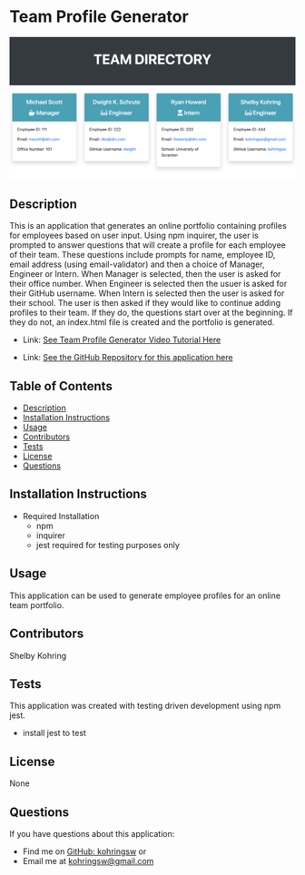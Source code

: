 # Team Profile Generator

![README Generator Screenshot](assets/team-profile-generator.png)

## Description
This is an application that generates an online portfolio containing profiles for employees based on user input. Using npm inquirer, the user is prompted to answer questions that will create a profile for each employee of their team. These questions include prompts for name, employee ID, email address (using email-validator) and then a choice of Manager, Engineer or Intern. When Manager is selected, then the user is asked for their office number. When Engineer is selected then the usuer is asked for their GitHub username. When Intern is selected then the user is asked for their school. The user is then asked if they would like to continue adding profiles to their team. If they do, the questions start over at the beginning. If they do not, an index.html file is created and the portfolio is generated. 

- Link: [See Team Profile Generator Video Tutorial Here](https://drive.google.com/file/d/160q3O5Piqny91RJ9rwEUaKzZg6b-RulC/view)

- Link: [See the GitHub Repository for this application here](https://github.com/kohringsw/team-profile-generator.git)

## Table of Contents
- [Description](#description)
- [Installation Instructions](#installation)
- [Usage](#usage)
- [Contributors](#contributors)
- [Tests](#tests)
- [License](#license)
- [Questions](#questions)

## Installation Instructions
- Required Installation
  - npm
  - inquirer
  - jest required for testing purposes only

## Usage
This application can be used to generate employee profiles for an online team portfolio.

## Contributors
Shelby Kohring

## Tests
This application was created with testing driven development using npm jest.
- install jest to test

## License 
None

## Questions
If you have questions about this application: 
- Find me on [GitHub: kohringsw](https://github.com/kohringsw) or 
- Email me at [kohringsw@gmail.com](mailto:kohringsw@gmail.com)